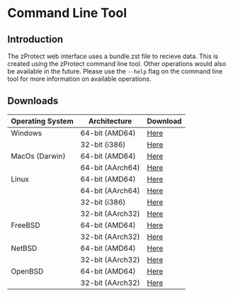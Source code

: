 # Command Line Tool

## Introduction
The zProtect web interface uses a bundle.zst file to recieve data. This is created using the zProtect command line tool. Other operations would also be available in the future. Please use the `--help` flag on the command line tool for more information on available operations.

## Downloads

| Operating System | Architecture     | Download |
| ---------------- | ---------------- | ---------------------------------------------------------------------------------------------------------------------- |
| Windows          | 64-bit (AMD64)   | [Here](https://objects.n23.io/4bcb968ea2654ee1be650d6be455725e:bucket1/zprotect-cli%2Fv0%2Fzprotect-windows-amd64.exe) |
|                  | 32-bit (i386)    | [Here](https://objects.n23.io/4bcb968ea2654ee1be650d6be455725e:bucket1/zprotect-cli%2Fv0%2Fzprotect-windows-386.exe)   |
| MacOs (Darwin)   | 64-bit (AMD64)   | [Here](https://objects.n23.io/4bcb968ea2654ee1be650d6be455725e:bucket1/zprotect-cli%2Fv0%2Fzprotect-darwin-amd64)      |
|                  | 64-bit (AArch64) | [Here](https://objects.n23.io/4bcb968ea2654ee1be650d6be455725e:bucket1/zprotect-cli%2Fv0%2Fzprotect-darwin-arm64)      |
| Linux            | 64-bit (AMD64)   | [Here](https://objects.n23.io/4bcb968ea2654ee1be650d6be455725e:bucket1/zprotect-cli%2Fv0%2Fzprotect-linux-amd64)       |
|                  | 64-bit (AArch64) | [Here](https://objects.n23.io/4bcb968ea2654ee1be650d6be455725e:bucket1/zprotect-cli%2Fv0%2Fzprotect-linux-arm64)       |
|                  | 32-bit (i386)    | [Here](https://objects.n23.io/4bcb968ea2654ee1be650d6be455725e:bucket1/zprotect-cli%2Fv0%2Fzprotect-linux-386)         |
|                  | 32-bit (AArch32) | [Here](https://objects.n23.io/4bcb968ea2654ee1be650d6be455725e:bucket1/zprotect-cli%2Fv0%2Fzprotect-linux-arm)         |
| FreeBSD          | 64-bit (AMD64)   | [Here](https://objects.n23.io/4bcb968ea2654ee1be650d6be455725e:bucket1/zprotect-cli%2Fv0%2Fzprotect-freebsd-amd64)     |
|                  | 32-bit (AArch32) | [Here](https://objects.n23.io/4bcb968ea2654ee1be650d6be455725e:bucket1/zprotect-cli%2Fv0%2Fzprotect-freebsd-arm)       |
| NetBSD           | 64-bit (AMD64)   | [Here](https://objects.n23.io/4bcb968ea2654ee1be650d6be455725e:bucket1/zprotect-cli%2Fv0%2Fzprotect-netbsd-amd64)      |
|                  | 32-bit (AArch32) | [Here](https://objects.n23.io/4bcb968ea2654ee1be650d6be455725e:bucket1/zprotect-cli%2Fv0%2Fzprotect-netbsd-arm)        |
| OpenBSD          | 64-bit (AMD64)   | [Here](https://objects.n23.io/4bcb968ea2654ee1be650d6be455725e:bucket1/zprotect-cli%2Fv0%2Fzprotect-openbsd-amd64)     |
|                  | 32-bit (AArch32) | [Here](https://objects.n23.io/4bcb968ea2654ee1be650d6be455725e:bucket1/zprotect-cli%2Fv0%2Fzprotect-openbsd-arm)       |
